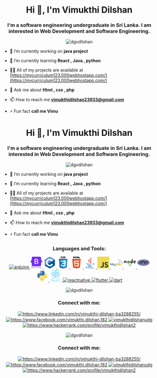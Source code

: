 <h1 align="center">Hi 👋, I'm Vimukthi Dilshan  </h1>
<h3 align="center">I'm a software engineering undergraduate in Sri Lanka. I am interested in Web Development and Software Engineering.</h3>

<p align="center"> <img src="https://komarev.com/ghpvc/?username=dgvdilshan&label=Profile%20views&color=0e75b6&style=flat" alt="dgvdilshan" /></p>

- 🔭 I’m currently working on **java project**

- 🌱 I’m currently learning **React , Java , python**

- 👨‍💻 All of my projects are available at [https://mycurriculum123.000webhostapp.com/](https://mycurriculum123.000webhostapp.com/)

- 💬 Ask me about **Html , css , php**

- 📫 How to reach me **vimukthidilshan23933@gmail.com**

- ⚡ Fun fact **call me Vimu**



<h1 align="center">Hi 👋, I'm Vimukthi Dilshan  </h1>
<h3 align="center">I'm a software engineering undergraduate in Sri Lanka. I am interested in Web Development and Software Engineering.</h3>

<p align="center"> <img src="https://komarev.com/ghpvc/?username=dgvdilshan&label=Profile%20views&color=0e75b6&style=flat" alt="dgvdilshan" /></p>

- 🔭 I’m currently working on **java project**

- 🌱 I’m currently learning **React , Java , python**

- 👨‍💻 All of my projects are available at [https://mycurriculum123.000webhostapp.com/](https://mycurriculum123.000webhostapp.com/)

- 💬 Ask me about **Html , css , php**

- 📫 How to reach me **vimukthidilshan23933@gmail.com**

- ⚡ Fun fact **call me Vimu**



<h3 align="center">Languages and Tools:</h3>
<p align="center">
  <a href="https://www.arduino.cc/" target="_blank" rel="noreferrer">
    <img src="https://cdn.worldvectorlogo.com/logos/arduino-1.svg" alt="arduino" width="40" height="40"/>
  </a>
  <a href="https://getbootstrap.com" target="_blank" rel="noreferrer">
    <img src="https://raw.githubusercontent.com/devicons/devicon/master/icons/bootstrap/bootstrap-plain-wordmark.svg" alt="bootstrap" width="40" height="40"/>
  </a>
  <a href="https://www.cprogramming.com/" target="_blank" rel="noreferrer">
    <img src="https://raw.githubusercontent.com/devicons/devicon/master/icons/c/c-original.svg" alt="c" width="40" height="40"/>
  </a>
  <a href="https://www.w3schools.com/css/" target="_blank" rel="noreferrer">
    <img src="https://raw.githubusercontent.com/devicons/devicon/master/icons/css3/css3-original-wordmark.svg" alt="css3" width="40" height="40"/>
  </a>
  <a href="https://www.w3.org/html/" target="_blank" rel="noreferrer">
    <img src="https://raw.githubusercontent.com/devicons/devicon/master/icons/html5/html5-original-wordmark.svg" alt="html5" width="40" height="40"/>
  </a>
  <a href="https://www.java.com" target="_blank" rel="noreferrer">
    <img src="https://raw.githubusercontent.com/devicons/devicon/master/icons/java/java-original.svg" alt="java" width="40" height="40"/>
  </a>
  <a href="https://developer.mozilla.org/en-US/docs/Web/JavaScript" target="_blank" rel="noreferrer">
    <img src="https://raw.githubusercontent.com/devicons/devicon/master/icons/javascript/javascript-original.svg" alt="javascript" width="40" height="40"/>
  </a>
  <a href="https://www.mysql.com/" target="_blank" rel="noreferrer">
    <img src="https://raw.githubusercontent.com/devicons/devicon/master/icons/mysql/mysql-original-wordmark.svg" alt="mysql" width="40" height="40"/>
  </a>
  <a href="https://nodejs.org" target="_blank" rel="noreferrer">
    <img src="https://raw.githubusercontent.com/devicons/devicon/master/icons/nodejs/nodejs-original-wordmark.svg" alt="nodejs" width="40" height="40"/>
  </a>
  <a href="https://www.php.net" target="_blank" rel="noreferrer">
    <img src="https://raw.githubusercontent.com/devicons/devicon/master/icons/php/php-original.svg" alt="php" width="40" height="40"/>
  </a>
  <a href="https://www.python.org" target="_blank" rel="noreferrer">
    <img src="https://raw.githubusercontent.com/devicons/devicon/master/icons/python/python-original.svg" alt="python" width="40" height="40"/>
  </a>
  <a href="https://reactjs.org/" target="_blank" rel="noreferrer">
    <img src="https://raw.githubusercontent.com/devicons/devicon/master/icons/react/react-original-wordmark.svg" alt="react" width="40" height="40"/>
  </a>
  <a href="https://reactnative.dev/" target="_blank" rel="noreferrer">
    <img src="https://reactnative.dev/img/header_logo.svg" alt="reactnative" width="40" height="40"/>
  </a>
  <a href="https://flutter.dev" target="_blank" rel="noreferrer">
    <img src="https://www.vectorlogo.zone/logos/flutterio/flutterio-icon.svg" alt="flutter" width="40" height="40"/>
  </a>
  <a href="https://dart.dev" target="_blank" rel="noreferrer">
    <img src="https://www.vectorlogo.zone/logos/dartlang/dartlang-icon.svg" alt="dart" width="40" height="40"/>
  </a>
</p>


<p align="center" ><img align="center" src="https://github-readme-stats.vercel.app/api/top-langs?username=dgvdilshan&show_icons=true&locale=en&layout=compact" alt="dgvdilshan" /></p>

<h3 align="center">Connect with me:</h3>
<p align="center">
<a href="https://linkedin.com/in/https://www.linkedin.com/in/vimukthi-dilshan-ba3288255/" target="blank"><img align="center" src="https://raw.githubusercontent.com/rahuldkjain/github-profile-readme-generator/master/src/images/icons/Social/linked-in-alt.svg" alt="https://www.linkedin.com/in/vimukthi-dilshan-ba3288255/" height="30" width="40" /></a>
<a href="https://fb.com/https://www.facebook.com/vimukthi.dilshan.182" target="blank"><img align="center" src="https://raw.githubusercontent.com/rahuldkjain/github-profile-readme-generator/master/src/images/icons/Social/facebook.svg" alt="https://www.facebook.com/vimukthi.dilshan.182" height="30" width="40" /></a>
<a href="https://instagram.com/vimukthidilshanudg" target="blank"><img align="center" src="https://raw.githubusercontent.com/rahuldkjain/github-profile-readme-generator/master/src/images/icons/Social/instagram.svg" alt="vimukthidilshanudg" height="30" width="40" /></a>
<a href="https://www.hackerrank.com/https://www.hackerrank.com/profile/vimukthidilshan2" target="blank"><img align="center" src="https://raw.githubusercontent.com/rahuldkjain/github-profile-readme-generator/master/src/images/icons/Social/hackerrank.svg" alt="https://www.hackerrank.com/profile/vimukthidilshan2" height="30" width="40" /></a>
</p>

<p align="center" ><img align="center" src="https://github-readme-stats.vercel.app/api/top-langs?username=dgvdilshan&show_icons=true&locale=en&layout=compact" alt="dgvdilshan" /></p>

<h3 align="center">Connect with me:</h3>
<p align="center">
<a href="https://linkedin.com/in/https://www.linkedin.com/in/vimukthi-dilshan-ba3288255/" target="blank"><img align="center" src="https://raw.githubusercontent.com/rahuldkjain/github-profile-readme-generator/master/src/images/icons/Social/linked-in-alt.svg" alt="https://www.linkedin.com/in/vimukthi-dilshan-ba3288255/" height="30" width="40" /></a>
<a href="https://fb.com/https://www.facebook.com/vimukthi.dilshan.182" target="blank"><img align="center" src="https://raw.githubusercontent.com/rahuldkjain/github-profile-readme-generator/master/src/images/icons/Social/facebook.svg" alt="https://www.facebook.com/vimukthi.dilshan.182" height="30" width="40" /></a>
<a href="https://instagram.com/vimukthidilshanudg" target="blank"><img align="center" src="https://raw.githubusercontent.com/rahuldkjain/github-profile-readme-generator/master/src/images/icons/Social/instagram.svg" alt="vimukthidilshanudg" height="30" width="40" /></a>
<a href="https://www.hackerrank.com/https://www.hackerrank.com/profile/vimukthidilshan2" target="blank"><img align="center" src="https://raw.githubusercontent.com/rahuldkjain/github-profile-readme-generator/master/src/images/icons/Social/hackerrank.svg" alt="https://www.hackerrank.com/profile/vimukthidilshan2" height="30" width="40" /></a>
</p>
